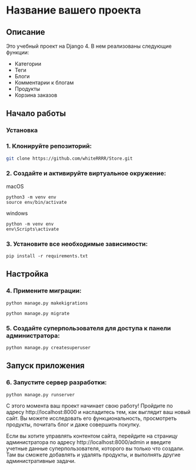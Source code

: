 # Название вашего проекта

## Описание

Это учебный проект на Django 4. В нем реализованы следующие функции:

- Категории
- Теги
- Блоги
- Комментарии к блогам
- Продукты
- Корзина заказов

## Начало работы



### Установка

### 1. Клонируйте репозиторий:


```bash
git clone https://github.com/whiteRRRR/Store.git
```

### 2. Создайте и активируйте виртуальное окружение:

macOS

```
python3 -m venv env
source env/bin/activate
```

windows
```
python -m venv env
env\Scripts\activate
```

### 3. Установите все необходимые зависимости:
```
pip install -r requirements.txt
```

## Настройка

### 4. Примените миграции:

```
python manage.py makekigrations
```
```
python manage.py migrate
```

### 5. Создайте суперпользователя для доступа к панели администратора:

```
python manage.py createsuperuser
```

## Запуск приложения

### 6. Запустите сервер разработки:

```
python manage.py runserver
```

С этого момента ваш проект начинает свою работу! Пройдите по адресу http://localhost:8000 и насладитесь тем, как выглядит ваш новый сайт. Вы можете исследовать его функциональность, просмотреть продукты, почитать блог и даже совершить покупку.

Если вы хотите управлять контентом сайта, перейдите на страницу администратора по адресу http://localhost:8000/admin и введите учетные данные суперпользователя, которого вы только что создали. Там вы сможете добавлять и удалять продукты,  и выполнять другие административные задачи.
